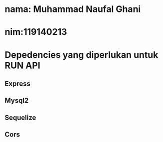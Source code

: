 # nama: Muhammad Naufal Ghani
# nim:119140213

# Depedencies yang diperlukan untuk RUN API
## Express
## Mysql2
## Sequelize
## Cors
